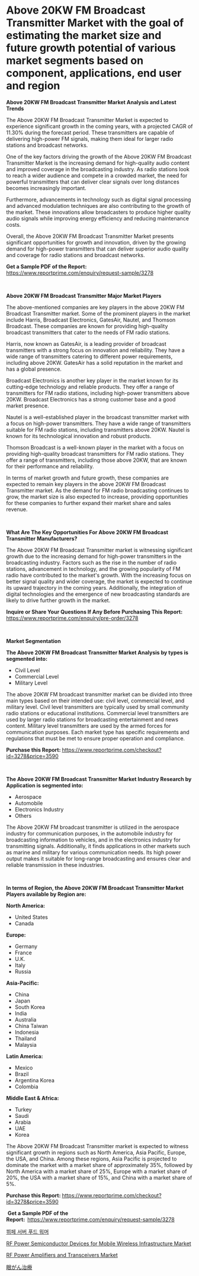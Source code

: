 <p><h1>Above 20KW FM Broadcast Transmitter Market with the goal of estimating the market size and future growth potential of various market segments based on component, applications, end user and region</h1></p><p><strong>Above 20KW FM Broadcast Transmitter Market Analysis and Latest Trends</strong></p>
<p><p>The Above 20KW FM Broadcast Transmitter Market is expected to experience significant growth in the coming years, with a projected CAGR of 11.30% during the forecast period. These transmitters are capable of delivering high-power FM signals, making them ideal for larger radio stations and broadcast networks. </p><p>One of the key factors driving the growth of the Above 20KW FM Broadcast Transmitter Market is the increasing demand for high-quality audio content and improved coverage in the broadcasting industry. As radio stations look to reach a wider audience and compete in a crowded market, the need for powerful transmitters that can deliver clear signals over long distances becomes increasingly important.</p><p>Furthermore, advancements in technology such as digital signal processing and advanced modulation techniques are also contributing to the growth of the market. These innovations allow broadcasters to produce higher quality audio signals while improving energy efficiency and reducing maintenance costs.</p><p>Overall, the Above 20KW FM Broadcast Transmitter Market presents significant opportunities for growth and innovation, driven by the growing demand for high-power transmitters that can deliver superior audio quality and coverage for radio stations and broadcast networks.</p></p>
<p><strong>Get a Sample PDF of the Report:&nbsp;</strong> <a href="https://www.reportprime.com/enquiry/request-sample/3278">https://www.reportprime.com/enquiry/request-sample/3278</a></p>
<p>&nbsp;</p>
<p><strong>Above 20KW FM Broadcast Transmitter Major Market Players</strong></p>
<p><p>The above-mentioned companies are key players in the above 20KW FM Broadcast Transmitter market. Some of the prominent players in the market include Harris, Broadcast Electronics, GatesAir, Nautel, and Thomson Broadcast. These companies are known for providing high-quality broadcast transmitters that cater to the needs of FM radio stations.</p><p>Harris, now known as GatesAir, is a leading provider of broadcast transmitters with a strong focus on innovation and reliability. They have a wide range of transmitters catering to different power requirements, including above 20KW. GatesAir has a solid reputation in the market and has a global presence.</p><p>Broadcast Electronics is another key player in the market known for its cutting-edge technology and reliable products. They offer a range of transmitters for FM radio stations, including high-power transmitters above 20KW. Broadcast Electronics has a strong customer base and a good market presence.</p><p>Nautel is a well-established player in the broadcast transmitter market with a focus on high-power transmitters. They have a wide range of transmitters suitable for FM radio stations, including transmitters above 20KW. Nautel is known for its technological innovation and robust products.</p><p>Thomson Broadcast is a well-known player in the market with a focus on providing high-quality broadcast transmitters for FM radio stations. They offer a range of transmitters, including those above 20KW, that are known for their performance and reliability.</p><p>In terms of market growth and future growth, these companies are expected to remain key players in the above 20KW FM Broadcast Transmitter market. As the demand for FM radio broadcasting continues to grow, the market size is also expected to increase, providing opportunities for these companies to further expand their market share and sales revenue.</p></p>
<p>&nbsp;</p>
<p><strong>What Are The Key Opportunities For Above 20KW FM Broadcast Transmitter Manufacturers?</strong></p>
<p><p>The Above 20KW FM Broadcast Transmitter market is witnessing significant growth due to the increasing demand for high-power transmitters in the broadcasting industry. Factors such as the rise in the number of radio stations, advancement in technology, and the growing popularity of FM radio have contributed to the market's growth. With the increasing focus on better signal quality and wider coverage, the market is expected to continue its upward trajectory in the coming years. Additionally, the integration of digital technologies and the emergence of new broadcasting standards are likely to drive further growth in the market.</p></p>
<p><strong>Inquire or Share Your Questions If Any Before Purchasing This Report:</strong> <a href="https://www.reportprime.com/enquiry/pre-order/3278">https://www.reportprime.com/enquiry/pre-order/3278</a></p>
<p>&nbsp;</p>
<p><strong>Market Segmentation</strong></p>
<p><strong>The Above 20KW FM Broadcast Transmitter Market Analysis by types is segmented into:</strong></p>
<p><ul><li>Civil Level</li><li>Commercial Level</li><li>Military Level</li></ul></p>
<p><p>The above 20KW FM broadcast transmitter market can be divided into three main types based on their intended use: civil level, commercial level, and military level. Civil level transmitters are typically used by small community radio stations or educational institutions. Commercial level transmitters are used by larger radio stations for broadcasting entertainment and news content. Military level transmitters are used by the armed forces for communication purposes. Each market type has specific requirements and regulations that must be met to ensure proper operation and compliance.</p></p>
<p><strong>Purchase this Report:&nbsp;</strong><a href="https://www.reportprime.com/checkout?id=3278&price=3590">https://www.reportprime.com/checkout?id=3278&price=3590</a></p>
<p>&nbsp;</p>
<p><strong>The Above 20KW FM Broadcast Transmitter Market Industry Research by Application is segmented into:</strong></p>
<p><ul><li>Aerospace</li><li>Automobile</li><li>Electronics Industry</li><li>Others</li></ul></p>
<p><p>The Above 20KW FM broadcast transmitter is utilized in the aerospace industry for communication purposes, in the automobile industry for broadcasting information to vehicles, and in the electronics industry for transmitting signals. Additionally, it finds applications in other markets such as marine and military for various communication needs. Its high power output makes it suitable for long-range broadcasting and ensures clear and reliable transmission in these industries.</p></p>
<p>&nbsp;</p>
<p><strong>In terms of Region, the Above 20KW FM Broadcast Transmitter Market Players available by Region are:</strong></p>
<p>
    <p> <strong> North America: </strong>
        <ul>
            <li>United States</li>
            <li>Canada</li>
        </ul>
        </p> 
    <p> <strong> Europe: </strong>
        <ul>
            <li>Germany</li>
            <li>France</li>
            <li>U.K.</li>
            <li>Italy</li>
            <li>Russia</li>
        </ul>
        </p> 
    <p> <strong> Asia-Pacific: </strong>
        <ul>
            <li>China</li>
            <li>Japan</li>
            <li>South Korea</li>
            <li>India</li>
            <li>Australia</li>
            <li>China Taiwan</li>
            <li>Indonesia</li>
            <li>Thailand</li>
            <li>Malaysia</li>
        </ul>
        </p> 
    <p> <strong> Latin America: </strong>
        <ul>
            <li>Mexico</li>
            <li>Brazil</li>
            <li>Argentina Korea</li>
            <li>Colombia</li>
        </ul>
        </p> 
    <p> <strong> Middle East & Africa: </strong>
        <ul>
            <li>Turkey</li>
            <li>Saudi</li>
            <li>Arabia</li>
            <li>UAE</li>
            <li>Korea</li>
        </ul>
    </p>
    </p>
<p><p>The Above 20KW FM Broadcast Transmitter market is expected to witness significant growth in regions such as North America, Asia Pacific, Europe, the USA, and China. Among these regions, Asia Pacific is projected to dominate the market with a market share of approximately 35%, followed by North America with a market share of 25%, Europe with a market share of 20%, the USA with a market share of 15%, and China with a market share of 5%.</p></p>
<p><strong>Purchase this Report: </strong><a href="https://www.reportprime.com/checkout?id=3278&price=3590">https://www.reportprime.com/checkout?id=3278&price=3590</a></p>
<p>&nbsp;<strong>Get a Sample PDF of the Report:&nbsp;&nbsp;</strong><a href="https://www.reportprime.com/enquiry/request-sample/3278">https://www.reportprime.com/enquiry/request-sample/3278</a></p>
<p><strong></strong></p>
<p><p><a href="https://github.com/LanceOlsotn8978/Market-Research-Report-List-1/blob/main/975485812470.md">뷔페 서버 푸드 워머</a></p><p><a href="https://github.com/redneck06/Market-Research-Report-List-2/blob/main/rf-power-semiconductor-devices-for-mobile-wireless-infrastructure-market.md">RF Power Semiconductor Devices for Mobile Wireless Infrastructure Market</a></p><p><a href="https://github.com/nicoletavirag/Market-Research-Report-List-2/blob/main/rf-power-amplifiers-and-transceivers-market.md">RF Power Amplifiers and Transceivers Market</a></p><p><a href="https://medium.com/@annchovey2023/%E3%82%A2%E3%82%A4%E3%81%8C%E3%82%93%E6%B2%BB%E7%99%82%E5%B8%82%E5%A0%B4%E3%81%AE%E3%83%88%E3%83%AC%E3%83%B3%E3%83%89%E3%81%A8%E5%B8%82%E5%A0%B4%E5%88%86%E6%9E%90%E3%81%AF-2024%E5%B9%B4%E3%81%8B%E3%82%892031%E5%B9%B4%E3%81%BE%E3%81%A7%E3%81%AE%E4%BA%88%E6%B8%AC%E3%81%A8%E3%81%AA%E3%81%A3%E3%81%A6%E3%81%84%E3%81%BE%E3%81%99-88c35d3bea02">眼がん治療</a></p></p>